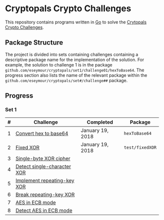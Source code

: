 # Cryptopals Crypto Challenges

This repository contains programs written in [Go](https://golang.org)
to solve the [Crytopals Crypto Challenges](https://cryptopals.com).

## Package Structure

The project is divided into sets containing challenges containing a descriptive
package name for the implementation of the solution. For example, the solution
to challenge 1 is in the package
`github.com/eseymour/cryptopals/set1/challenge01/hexToBase64`. The progress
section also lists the name of the relevant package within the
`github.com/eseymour/cryptopals/set#/challenge##` package.

## Progress

### Set 1

| #   | Challenge                        | Completed        | Package         |
| --- | -------------------------------- | ---------------- | --------------- |
| 1   | [Convert hex to base64][1]       | January 19, 2018 | `hexToBase64`   |
| 2   | [Fixed XOR][2]                   | January 19, 2018 | `test/fixedXOR` |
| 3   | [Single-byte XOR cipher][3]      |                  |                 |
| 4   | [Detect single-character XOR][4] |                  |                 |
| 5   | [Implement repeating-key XOR][5] |                  |                 |
| 6   | [Break repeating-key XOR][6]     |                  |                 |
| 7   | [AES in ECB mode][7]             |                  |                 |
| 8   | [Detect AES in ECB mode][8]      |                  |                 |

[1]: https://cryptopals.com/sets/1/challenges/1
[2]: https://cryptopals.com/sets/1/challenges/2
[3]: https://cryptopals.com/sets/1/challenges/3
[4]: https://cryptopals.com/sets/1/challenges/4
[5]: https://cryptopals.com/sets/1/challenges/5
[6]: https://cryptopals.com/sets/1/challenges/6
[7]: https://cryptopals.com/sets/1/challenges/7
[8]: https://cryptopals.com/sets/1/challenges/8
